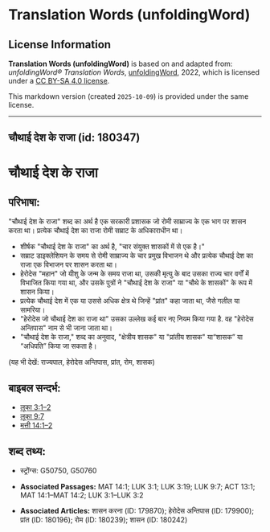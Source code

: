 # Translation Words (unfoldingWord)

## License Information

**Translation Words (unfoldingWord)** is based on and adapted from: _unfoldingWord® Translation Words_, [unfoldingWord](https://unfoldingword.org/utw), 2022, which is licensed under a [CC BY-SA 4.0 license](https://creativecommons.org/licenses/by-sa/4.0/legalcode.en).

This markdown version (created `2025-10-09`) is provided under the same license.



--------------------------------

## चौथाई देश के राजा (id: 180347)

चौथाई देश के राजा
=================

परिभाषा:
--------

"चौथाई देश के राजा" शब्द का अर्थ है एक सरकारी प्रशासक जो रोमी साम्राज्य के एक भाग पर शासन करता था। प्रत्येक चौथाई देश का राजा रोमी सम्राट के अधिकाराधीन था।

* शीर्षक "चौथाई देश के राजा" का अर्थ है, "चार संयुक्त शासकों में से एक है।"
* सम्राट डाइक्लेशियन के समय से रोमी साम्राज्य के चार प्रमुख विभाजन थे और प्रत्येक चौथाई देश का राजा एक विभाजन पर शासन करता था।
* हेरोदेस "महान" जो यीशु के जन्म के समय राजा था, उसकी मृत्यु के बाद उसका राज्य चार वर्गों में विभाजित किया गया था, और उसके पुत्रों ने "चौथाई देश के राजा" या "चौथे के शासकों" के रूप में शासन किया।
* प्रत्येक चौथाई देश में एक या उससे अधिक क्षेत्र थे जिन्हें "प्रांत" कहा जाता था, जैसे गलील या सामरिया।
* "हेरोदेस जो चौथाई देश का राजा था" उसका उल्लेख कई बार नए नियम किया गया है. वह "हेरोदेस अन्तिपास" नाम से भी जाना जाता था।
* "चौथाई देश के राजा," शव्द का अनुवाद, "क्षेत्रीय शासक" या "प्रांतीय शासक" या“शासक” या “अधिपति” किया जा सकता है।

(यह भी देखें: राज्यपाल, हेरोदेस अन्तिपास, प्रांत, रोम, शासक)

बाइबल सन्दर्भ:
--------------

* [लूका 3:1–2](https://ref.ly/Luke3:1-Luke3:2)
* [लूका 9:7](https://ref.ly/Luke9:7)
* [मत्ती 14:1–2](https://ref.ly/Matt14:1-Matt14:2)

शब्द तथ्य:
----------

* स्ट्रोंग्स: G50750, G50760

* **Associated Passages:** MAT 14:1; LUK 3:1; LUK 3:19; LUK 9:7; ACT 13:1; MAT 14:1–MAT 14:2; LUK 3:1–LUK 3:2
* **Associated Articles:** शासन करना (ID: 179870); हेरोदेस अन्तिपास (ID: 179900); प्रांत (ID: 180196); रोम (ID: 180239); शासन (ID: 180242)

